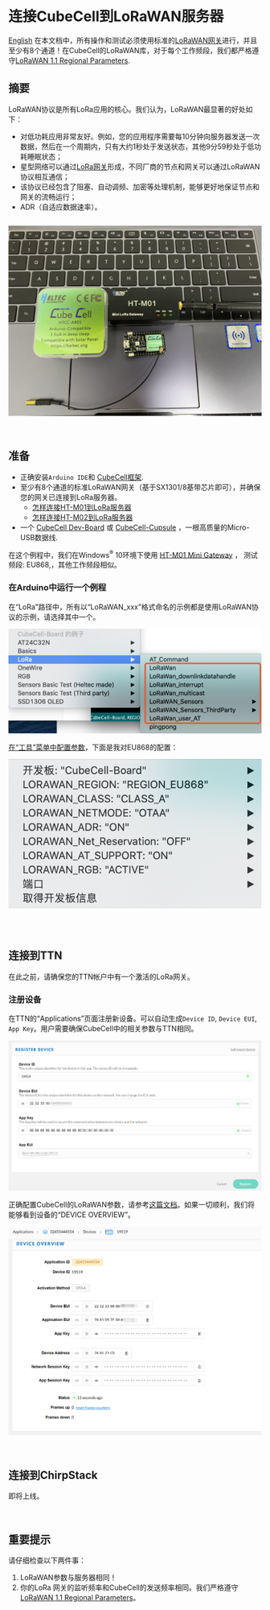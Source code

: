 # 连接CubeCell到LoRaWAN服务器
[English](https://heltec-automation-docs.readthedocs.io/en/latest/cubecell/lorawan/connect_to_gateway.html)
在本文档中，所有操作和测试必须使用标准的[LoRaWAN网关](https://heltec.org/proudct_center/lora/lora-gateway/)进行，并且至少有8个通道！在CubeCell的LoRaWAN库，对于每个工作频段，我们都严格遵守[LoRaWAN 1.1 Regional Parameters](https://lora-alliance.org/sites/default/files/2018-04/lorawantm_regional_parameters_v1.1rb_-_final.pdf).

## 摘要

LoRaWAN协议是所有LoRa应用的核心。我们认为，LoRaWAN最显著的好处如下：

- 对低功耗应用非常友好。例如，您的应用程序需要每10分钟向服务器发送一次数据，然后在一个周期内，只有大约1秒处于发送状态，其他9分59秒处于低功耗睡眠状态；
- 星型网络可以通过[LoRa网关](https://heltec.org/proudct_center/lora/lora-gateway/)形成，不同厂商的节点和网关可以通过LoRaWAN协议相互通信；
- 该协议已经包含了阻塞、自动调频、加密等处理机制，能够更好地保证节点和网关的流畅运行；
- ADR（自适应数据速率）。

``` Tip:: CubeCell LoRaWAN库是从v4.3.2版本的LoRaMac-node迁移而来的。

```

![](img/connect_to_server/01.png)

&nbsp;

## 准备

- 正确安装`Arduino IDE`和 [CubeCell框架](https://heltec-automation.readthedocs.io/zh_CN/latest/cubecell/quick_start.html).
- 至少有8个通道的标准LoRaWAN网关（基于SX1301/8基带芯片即可），并确保您的网关已连接到LoRa服务器。
  - [怎样连接HT-M01到LoRa服务器](https://heltec-automation.readthedocs.io/zh_CN/latest/gateway/ht-m01/connect_to_server.html)
  - [怎样连接HT-M02到LoRa服务器](https://heltec-automation.readthedocs.io/zh_CN/latest/gateway/ht-m02/index.html)
- 一个 [CubeCell Dev-Board](https://heltec.org/project/htcc-ab01/) 或 [CubeCell-Cupsule](https://heltec.org/project/htcc-ac01/) ，一根高质量的Micro-USB数据线.

在这个例程中，我们在Windows<sup>®</sup> 10环境下使用 [HT-M01 Mini Gateway](https://heltec.org/project/ht-m01/) ， 测试频段: EU868,，其他工作频段相似。

### 在Arduino中运行一个例程

在“LoRa”路径中，所有以“LoRaWAN_xxx”格式命名的示例都是使用LoRaWAN协议的示例，请选择其中一个。

![](img/connect_to_server/04.png)

[在“工具”菜单中配置参数](https://heltec-automation.readthedocs.io/zh_CN/latest/cubecell/quick_start.html#id4)，下面是我对EU868的配置：

![](img/connect_to_server/03.png)

``` Note:: “工具”菜单的配置必须与LoRa服务器中的配置匹配。例如，如果CubeCell使用OTAA，则LoRa服务器必须为相关设备启用OTAA。

```

&nbsp;

## 连接到TTN

在此之前，请确保您的TTN帐户中有一个激活的LoRa网关。

### 注册设备

在TTN的“Applications”页面注册新设备。可以自动生成`Device ID`, `Device EUI`, `App Key`。用户需要确保CubeCell中的相关参数与TTN相同。

![](img/connect_to_server/02.png)

正确配置CubeCell的LoRaWAN参数，请参考[这篇文档](https://heltec-automation.readthedocs.io/zh_CN/latest/cubecell/lorawan/config_parameter.html)。如果一切顺利，我们将能够看到设备的“DEVICE OVERVIEW”。



![](img/connect_to_server/10.png)

&nbsp;

## 连接到ChirpStack

即将上线。

&nbsp;

## 重要提示

请仔细检查以下两件事：

1. LoRaWAN参数与服务器相同！
2. 你的LoRa 网关的监听频率和CubeCell的发送频率相同。我们严格遵守[LoRaWAN 1.1 Regional Parameters](https://lora-alliance.org/sites/default/files/2018-04/lorawantm_regional_parameters_v1.1rb_-_final.pdf)。